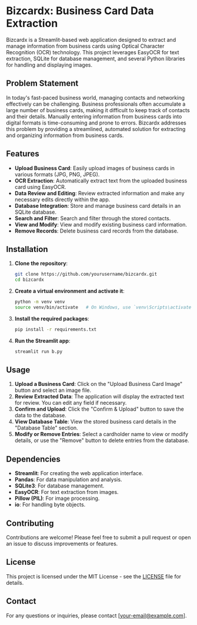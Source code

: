 # Bizcardx: Business Card Data Extraction

Bizcardx is a Streamlit-based web application designed to extract and manage information from business cards using Optical Character Recognition (OCR) technology. This project leverages EasyOCR for text extraction, SQLite for database management, and several Python libraries for handling and displaying images.

## Problem Statement

In today's fast-paced business world, managing contacts and networking effectively can be challenging. Business professionals often accumulate a large number of business cards, making it difficult to keep track of contacts and their details. Manually entering information from business cards into digital formats is time-consuming and prone to errors. Bizcardx addresses this problem by providing a streamlined, automated solution for extracting and organizing information from business cards.

## Features

- **Upload Business Card**: Easily upload images of business cards in various formats (JPG, PNG, JPEG).
- **OCR Extraction**: Automatically extract text from the uploaded business card using EasyOCR.
- **Data Review and Editing**: Review extracted information and make any necessary edits directly within the app.
- **Database Integration**: Store and manage business card details in an SQLite database.
- **Search and Filter**: Search and filter through the stored contacts.
- **View and Modify**: View and modify existing business card information.
- **Remove Records**: Delete business card records from the database.

## Installation

1. **Clone the repository**:
    ```bash
    git clone https://github.com/yourusername/bizcardx.git
    cd bizcardx
    ```

2. **Create a virtual environment and activate it**:
    ```bash
    python -m venv venv
    source venv/bin/activate   # On Windows, use `venv\Scripts\activate`
    ```

3. **Install the required packages**:
    ```bash
    pip install -r requirements.txt
    ```

4. **Run the Streamlit app**:
    ```bash
    streamlit run b.py
    ```

## Usage

1. **Upload a Business Card**: Click on the "Upload Business Card Image" button and select an image file.
2. **Review Extracted Data**: The application will display the extracted text for review. You can edit any field if necessary.
3. **Confirm and Upload**: Click the "Confirm & Upload" button to save the data to the database.
4. **View Database Table**: View the stored business card details in the "Database Table" section.
5. **Modify or Remove Entries**: Select a cardholder name to view or modify details, or use the "Remove" button to delete entries from the database.

## Dependencies

- **Streamlit**: For creating the web application interface.
- **Pandas**: For data manipulation and analysis.
- **SQLite3**: For database management.
- **EasyOCR**: For text extraction from images.
- **Pillow (PIL)**: For image processing.
- **io**: For handling byte objects.

## Contributing

Contributions are welcome! Please feel free to submit a pull request or open an issue to discuss improvements or features.

## License

This project is licensed under the MIT License - see the [LICENSE](LICENSE) file for details.

## Contact

For any questions or inquiries, please contact [your-email@example.com].

